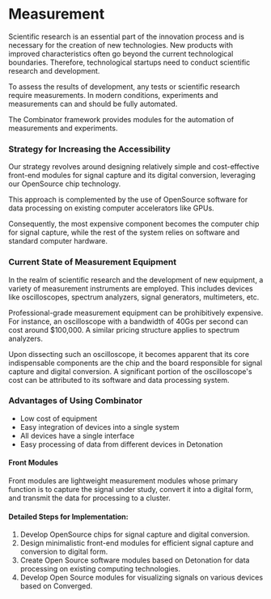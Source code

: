 # Measurement

Scientific research is an essential part of the innovation process and is necessary for the creation of new
technologies. New products with improved characteristics often go beyond the current technological boundaries.
Therefore, technological startups need to conduct scientific research and development.

To assess the results of development, any tests or scientific research require measurements. In modern conditions,
experiments and measurements can and should be fully automated.

The Combinator framework provides modules for the automation of measurements and experiments.

### Strategy for Increasing the Accessibility

Our strategy revolves around designing relatively simple and cost-effective front-end modules for signal capture and its
digital conversion, leveraging our OpenSource chip technology. 

This approach is complemented by the use of OpenSource
software for data processing on existing computer accelerators like GPUs. 

Consequently, the most expensive component
becomes the computer chip for signal capture, while the rest of the system relies on software and standard computer
hardware.

### Current State of Measurement Equipment

In the realm of scientific research and the development of new equipment, a variety of measurement instruments are
employed. This includes devices like oscilloscopes, spectrum analyzers, signal generators, multimeters, etc.

Professional-grade measurement equipment can be prohibitively expensive. For instance, an oscilloscope with a bandwidth
of 40Gs per second can cost around $100,000. A similar pricing structure applies to spectrum analyzers.

Upon dissecting such an oscilloscope, it becomes apparent that its core indispensable components are the chip and the
board responsible for signal capture and digital conversion. A significant portion of the oscilloscope's cost can be
attributed to its software and data processing system.



### Advantages of Using Combinator

- Low cost of equipment
- Easy integration of devices into a single system
- All devices have a single interface
- Easy processing of data from different devices in Detonation


#### Front Modules

Front modules are lightweight measurement modules whose primary function is to capture the signal under study, convert
it into a digital form, and transmit the data for processing to a cluster.


#### Detailed Steps for Implementation:

1. Develop OpenSource chips for signal capture and digital conversion.
2. Design minimalistic front-end modules for efficient signal capture and conversion to digital form.
3. Create Open Source software modules based on Detonation for data processing on existing computing technologies.
4. Develop Open Source modules for visualizing signals on various devices based on Converged.
